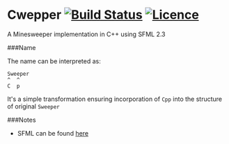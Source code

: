 Cwepper [![Build Status](https://img.shields.io/travis/nabijaczleweli/Cwepper.svg?style=plastic)](https://travis-ci.org/nabijaczleweli/Cwepper) [![Licence](https://img.shields.io/badge/license-MIT-blue.svg?style=plastic)](LICENSE)
=======
A Minesweeper implementation in C++ using SFML 2.3


###Name

The name can be interpreted as:
```
Sweeper
^  ^
C  p
```
It's a simple transformation ensuring incorporation of `Cpp` into the structure of original `Sweeper`


###Notes

* SFML can be found [here](http://www.sfml-dev.org)

